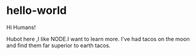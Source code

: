# hello-world

Hi Humans!

Hubot here ,I like NODE.I want to learn more.
I've had tacos on the moon and find them far superior to earth tacos.
